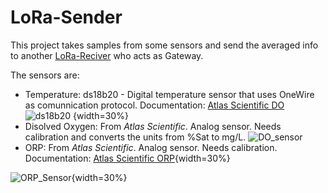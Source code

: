 # LoRa-Sender

This project takes samples from some sensors and send the averaged info to another [LoRa-Reciver](https://github.com/Calbetense/LoRa-Reciver) who acts as Gateway. 

The sensors are:

* Temperature: ds18b20 - Digital temperature sensor that uses OneWire as comunnication protocol. Documentation: [Atlas Scientific DO](https://atlas-scientific.com/kits/gravity-analog-do-kit/) ![ds18b20](https://www.ardutech.com/wp-content/uploads/2019/10/24.-DS18B20-1.jpg) {width=30%}
* Disolved Oxygen: From _Atlas Scientific_. Analog sensor. Needs calibration and converts the units from %Sat to mg/L. ![DO_sensor](https://cdn.shopify.com/s/files/1/1386/3791/products/atlas-scientific-water-quality-gravity-analog-dissolved-oxygen-kit-atlas-scientific-14468538695767_large.jpg?v=1596851961)
* ORP: From _Atlas Scientific_. Analog sensor. Needs calibration. Documentation: [Atlas Scientific ORP](https://atlas-scientific.com/kits/gravity-analog-orp-kit/){width=30%}

![ORP_Sensor](https://cdn.shopify.com/s/files/1/1386/3791/products/atlas-scientific-water-quality-gravity-analog-orp-kit-atlas-scientific-14468509040727_large.jpg?v=1596850638){width=30%}
